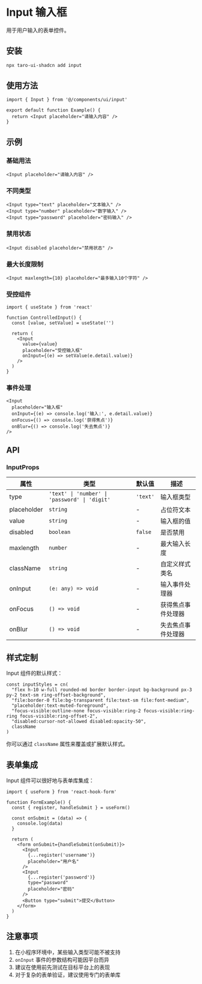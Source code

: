 # Input 输入框

用于用户输入的表单控件。

## 安装

```bash
npx taro-ui-shadcn add input
```

## 使用方法

```tsx
import { Input } from '@/components/ui/input'

export default function Example() {
  return <Input placeholder="请输入内容" />
}
```

## 示例

### 基础用法

```tsx
<Input placeholder="请输入内容" />
```

### 不同类型

```tsx
<Input type="text" placeholder="文本输入" />
<Input type="number" placeholder="数字输入" />
<Input type="password" placeholder="密码输入" />
```

### 禁用状态

```tsx
<Input disabled placeholder="禁用状态" />
```

### 最大长度限制

```tsx
<Input maxlength={10} placeholder="最多输入10个字符" />
```

### 受控组件

```tsx
import { useState } from 'react'

function ControlledInput() {
  const [value, setValue] = useState('')

  return (
    <Input
      value={value}
      placeholder="受控输入框"
      onInput={(e) => setValue(e.detail.value)}
    />
  )
}
```

### 事件处理

```tsx
<Input
  placeholder="输入框"
  onInput={(e) => console.log('输入:', e.detail.value)}
  onFocus={() => console.log('获得焦点')}
  onBlur={() => console.log('失去焦点')}
/>
```

## API

### InputProps

| 属性 | 类型 | 默认值 | 描述 |
| --- | --- | --- | --- |
| type | `'text' \| 'number' \| 'password' \| 'digit'` | `'text'` | 输入框类型 |
| placeholder | `string` | - | 占位符文本 |
| value | `string` | - | 输入框的值 |
| disabled | `boolean` | `false` | 是否禁用 |
| maxlength | `number` | - | 最大输入长度 |
| className | `string` | - | 自定义样式类名 |
| onInput | `(e: any) => void` | - | 输入事件处理器 |
| onFocus | `() => void` | - | 获得焦点事件处理器 |
| onBlur | `() => void` | - | 失去焦点事件处理器 |

## 样式定制

Input 组件的默认样式：

```tsx
const inputStyles = cn(
  "flex h-10 w-full rounded-md border border-input bg-background px-3 py-2 text-sm ring-offset-background",
  "file:border-0 file:bg-transparent file:text-sm file:font-medium",
  "placeholder:text-muted-foreground",
  "focus-visible:outline-none focus-visible:ring-2 focus-visible:ring-ring focus-visible:ring-offset-2",
  "disabled:cursor-not-allowed disabled:opacity-50",
  className
)
```

你可以通过 `className` 属性来覆盖或扩展默认样式。

## 表单集成

Input 组件可以很好地与表单库集成：

```tsx
import { useForm } from 'react-hook-form'

function FormExample() {
  const { register, handleSubmit } = useForm()

  const onSubmit = (data) => {
    console.log(data)
  }

  return (
    <form onSubmit={handleSubmit(onSubmit)}>
      <Input
        {...register('username')}
        placeholder="用户名"
      />
      <Input
        {...register('password')}
        type="password"
        placeholder="密码"
      />
      <Button type="submit">提交</Button>
    </form>
  )
}
```

## 注意事项

1. 在小程序环境中，某些输入类型可能不被支持
2. `onInput` 事件的参数结构可能因平台而异
3. 建议在使用前先测试在目标平台上的表现
4. 对于复杂的表单验证，建议使用专门的表单库